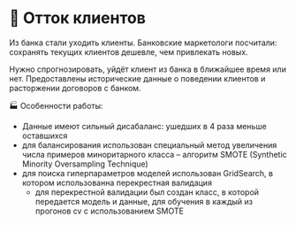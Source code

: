 # 💸 Отток клиентов
Из банка стали уходить клиенты. Банковские маркетологи посчитали: сохранять текущих клиентов дешевле, чем привлекать новых.

Нужно спрогнозировать, уйдёт клиент из банка в ближайшее время или нет. Предоставлены исторические данные о поведении клиентов и расторжении договоров с банком.

🏭 Особенности работы:

* Данные имеют сильный дисабаланс: ушедших в 4 раза меньше оставшихся
* для балансирования использован специальный метод увеличения числа примеров миноритарного класса – алгоритм SMOTE (Synthetic Minority Oversampling Technique)
* для поиска гиперпараметров моделей использован GridSearch, в котором использованна перекрестная валидация
  * для перекрестной валидации был создан класс, в которой передается модель и данные, для обучения в каждый из прогонов cv с использованием SMOTE

